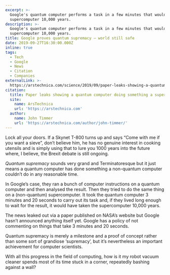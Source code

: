 ```yaml
---
excerpt: >-
  Google's quantum computer performs a task in a few minutes that would take a
  supercomputer 10,000 years.
description: >-
  Google's quantum computer performs a task in a few minutes that would take a
  supercomputer 10,000 years.
title: Google proves quantum supremacy — world still safe
date: 2019-09-27T16:30:00.000Z
inline: true
tags:
  - Tech
  - Google
  - News
  - Citation
  - Companies
externalLink: >-
  https://arstechnica.com/science/2019/09/paper-leaks-showing-a-quantum-computer-doing-something-a-supercomputer-cant/
citation:
  title: Paper leaks showing a quantum computer doing something a supercomputer can’t
  site:
    name: ArsTechnica
    url: 'https://arstechnica.com'
  author:
    name: John Timmer
    url: 'https://arstechnica.com/author/john-timmer/'
---
```

Lock all your doors. If a Skynet T-800 turns up and says “Come with me if you want a sieve”, don’t believe him, he has no genuine interest in cooking utensils and is simply using that to lure you 1000 years into the future where, I believe, the Brexit debate is still ongoing.

_Quantum supremacy_ sounds very grand and Terminatoresque but it just means a quantum computer has done something a non-quantum computer couldn’t do in any reasonable time.

In Google’s case, they ran a bunch of computer instructions on a quantum computer and then analysed the result. Then they tried to do the same thing on a (non-quantum) supercomputer. It took the quantum computer 3 minutes and 20 seconds to carry out its task and, if they lived long enough to wait for the result, it would have taken the supercomputer 10,000 years.

The news leaked out via a paper published on NASA’s website but Google hasn’t announced anything itself yet. Google has a policy of not commenting on things that take 3 minutes and 20 seconds. 

Quantum supremacy is merely a milestone and a proof of concept rather than some sort of grandiose ‘supremacy’, but it’s nevertheless an important achievement for computer scientists.

With all this progress in the field of computing, how is it my robot vacuum cleaner spends most of its time stuck in a corner, repeatedly bashing against a wall?



